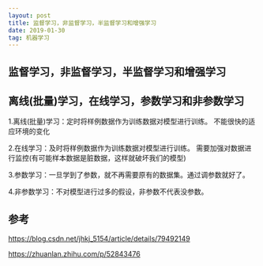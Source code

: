 ```yaml
---
layout: post
title: 监督学习，非监督学习，半监督学习和增强学习
date: 2019-01-30
tag: 机器学习
---
```


监督学习，非监督学习，半监督学习和增强学习
-----------------

离线(批量)学习，在线学习，参数学习和非参数学习
-----------------
1.离线(批量)学习：定时将样例数据作为训练数据对模型进行训练。
不能很快的适应环境的变化

2.在线学习：及时将样例数据作为训练数据对模型进行训练。
需要加强对数据进行监控(有可能样本数据是脏数据，这样就破坏我们的模型)

3.参数学习：一旦学到了参数，就不再需要原有的数据集。通过调参数就好了。

4.非参数学习：不对模型进行过多的假设，非参数不代表没参数。


参考
-----------------

https://blog.csdn.net/jhkj_5154/article/details/79492149

https://zhuanlan.zhihu.com/p/52843476